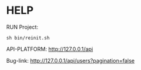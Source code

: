 HELP
================

RUN Project:
```console
sh bin/reinit.sh
```

API-PLATFORM:
http://127.0.0.1/api

Bug-link: http://127.0.0.1/api/users?pagination=false
